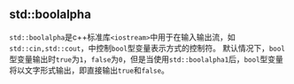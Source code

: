 ## std::boolalpha
`std::boolalpha`是c++标准库`<iostream>`中用于在输入输出流，如`std::cin,std::cout`，中控制`bool`型变量表示方式的控制符。
默认情况下，`bool`型变量输出时`true`为`1`，`false`为`0`，但是当使用`std::boolalpha1`后，`bool`型变量将以文字形式输出，即直接输出`true`和`false`。
